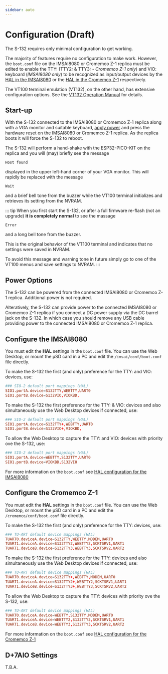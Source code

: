 ```yaml
---
sidebar: auto
---
```


# Configuration (Draft)

The S-132 requires only minimal configuration to get working.

The majority of features require no configuration to make work. However, the `boot.conf` file on the IMSAI8080 or Cromemco Z-1 replica must be edited to enable the TTY: (TTY2: & TTY3: - *Cromemco Z-1 only*) and VIO: keyboard (*IMSAI8080 only*) to be recognized as input/output devices by the [HAL in the IMSAI8080](/imsai8080/configure/#sio-2-port-mappings) or the [HAL in the Cromemco Z-1](/cromemcoZ1/configure/#tu-art-device-mappings) respectively.


The VT100 terminal emulation (VT132), on the other hand, has extensive configuration options. See the [VT132 Operation Manual](/vt132/operation/) for details.

## Start-up

With the S-132 connected to the IMSAI8080 or Cromemco Z-1 replica along with a VGA monitor and suitable keyboard, [apply power](#power-options) and press the hardware reset on the IMSAI8080 or Cromemco Z-1 replica. As the replica boots it will force the S-132 to reboot.

The S-132 will perform a hand-shake with the ESP32-PICO-KIT on the replica and you will (may) briefly see the message 

```
Host found
```

 displayed in the upper left-hand corner of your VGA monitor. This will rapidly be replaced with the message
 ```
 Wait
 ```
 and a brief bell tone from the buzzer while the VT100 terminal initializes and retrieves its setting from the NVRAM.

::: tip
When you first start the S-132, or after a full firmware re-flash (not an upgrade) **it is completely normal** to see the massage 
```
Error
```
and a long bell tone from the buzzer.

This is the original behavior of the VT100 terminal and indicates that no settings were saved in NVRAM.

To avoid this message and warning tone in future simply go to one of the VT100 menus and save settings to NVRAM.
:::

## Power Options

The S-132 can be powered from the connected IMSAI8080 or Cromemco Z-1 replica. Additional power is not required.

Alteratively, the S-132 can provide power to the connected IMSAI8080 or Cromemco Z-1 replica if you connect a DC power supply via the DC barrel jack on the S-132. In which case you should remove any USB cable providing power to the connected IMSAI8080 or Cromemco Z-1 replica.

## Configure the IMSAI8080

You must edit the **HAL** settings in the `boot.conf` file.
You can use the Web Desktop, or mount the µSD card in a PC and edit the `/imsai/conf/boot.conf` file directly.

To make the S-132 the first (and only) preference for the TTY: and VIO: devices, use:

``` conf
### SIO-2 default port mappings (HAL)
SIO1.portA.device=S132TTY,WEBTTY,UART0
SIO1.portB.device=S132VIO,VIOKBD,
```

To make the S-132 the first preference for the TTY: & VIO: devices and also simultaneously use the Web Desktop devices if connected, use:

``` conf
### SIO-2 default port mappings (HAL)
SIO1.portA.device=S132TTY+,WEBTTY,UART0
SIO1.portB.device=S132VIO+,VIOKBD,
```

To allow the Web Desktop to capture the TTY: and VIO: devices with priority ove the S-132, use:

``` conf
### SIO-2 default port mappings (HAL)
SIO1.portA.device=WEBTTY,S132TTY,UART0
SIO1.portB.device=VIOKBD,S132VIO
```

For more information on the `boot.conf` see [HAL configuration for the IMSAI8080](/imsai8080/configure/#sio-2-port-mappings)

## Configure the Cromemco Z-1

You must edit the **HAL** settings in the `boot.conf` file.
You can use the Web Desktop, or mount the µSD card in a PC and edit the `/cromemco/conf/boot.conf` file directly.

To make the S-132 the first (and only) preference for the TTY: devices, use:

``` conf
### TU-ART default device mappings (HAL)
TUART0.deviceA.device=S132TTY,WEBTTY,MODEM,UART0
TUART1.deviceA.device=S132TTY2,WEBTTY2,SCKTSRV1,UART1
TUART1.deviceB.device=S132TTY3,WEBTTY3,SCKTSRV2,UART2
```

To make the S-132 the first preference for the TTY: devices and also simultaneously use the Web Desktop devices if connected, use:

``` conf
### TU-ART default device mappings (HAL)
TUART0.deviceA.device=S132TTY+,WEBTTY,MODEM,UART0
TUART1.deviceA.device=S132TTY2+,WEBTTY2,SCKTSRV1,UART1
TUART1.deviceB.device=S132TTY3+,WEBTTY3,SCKTSRV2,UART2
```

To allow the Web Desktop to capture the TTY: devices with priority ove the S-132, use:

``` conf
### TU-ART default device mappings (HAL)
TUART0.deviceA.device=WEBTTY,S132TTY,MODEM,UART0
TUART1.deviceA.device=WEBTTY2,S132TTY2,SCKTSRV1,UART1
TUART1.deviceB.device=WEBTTY3,S132TTY3,SCKTSRV2,UART2
```

For more information on the `boot.conf` see [HAL configuration for the Cromemco Z-1](/cromemcoZ1/configure/#tu-art-device-mappings) 

## D+7AIO Settings

T.B.A.